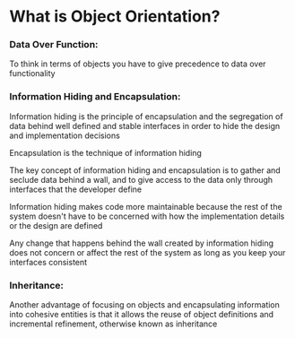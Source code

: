 # What is Object Orientation?

### Data Over Function:

To think in terms of objects you have to give precedence to data over functionality

### Information Hiding and Encapsulation:

Information hiding is the principle of encapsulation and the segregation of data behind well defined and stable interfaces in order to hide the design and implementation decisions

Encapsulation is the technique of information hiding

The key concept of information hiding and encapsulation is to gather and seclude data behind a wall, and to give access to the data only through interfaces that the developer define

Information hiding makes code more maintainable because the rest of the system doesn't have to be concerned with how the implementation details or the design are defined

Any change that happens behind the wall created by information hiding does not concern or affect the rest of the system as long as you keep your interfaces consistent

### Inheritance:

Another advantage of focusing on objects and encapsulating information into cohesive entities is that it allows the reuse of object definitions and incremental refinement, otherwise known as inheritance
